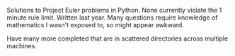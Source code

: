 Solutions to Project Euler problems in Python. None currently violate the 1 minute rule limit.
Written last year. Many questions require knowledge of mathematics I wasn't exposed to, so might appear awkward.

Have many more completed that are in scattered directories across multiple machines.